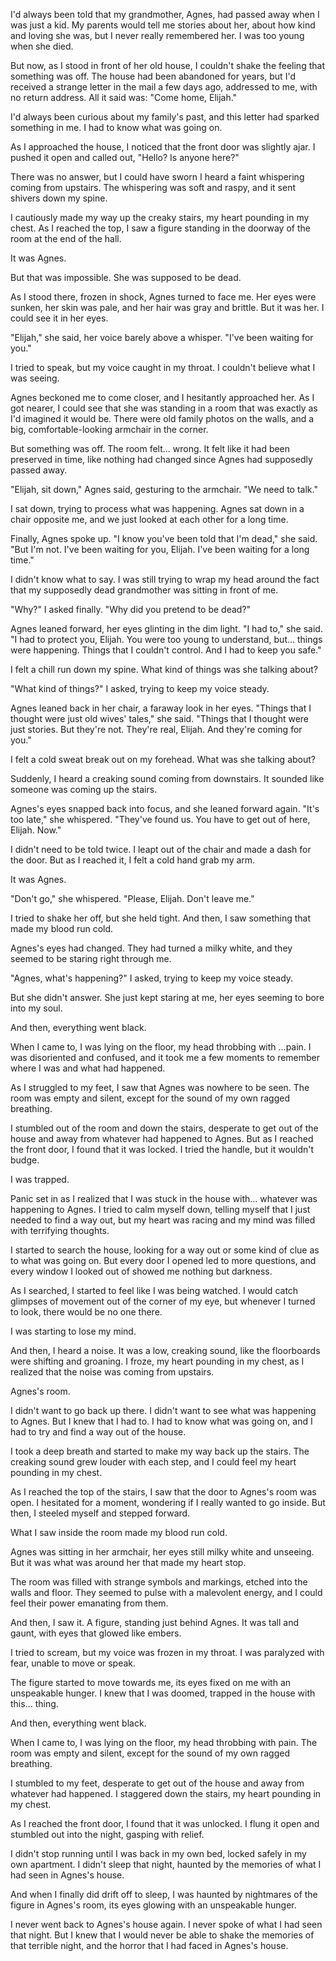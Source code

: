 I'd always been told that my grandmother, Agnes, had passed away when I was just a kid. My parents would tell me stories about her, about how kind and loving she was, but I never really remembered her. I was too young when she died.

But now, as I stood in front of her old house, I couldn't shake the feeling that something was off. The house had been abandoned for years, but I'd received a strange letter in the mail a few days ago, addressed to me, with no return address. All it said was: "Come home, Elijah."

I'd always been curious about my family's past, and this letter had sparked something in me. I had to know what was going on.

As I approached the house, I noticed that the front door was slightly ajar. I pushed it open and called out, "Hello? Is anyone here?"

There was no answer, but I could have sworn I heard a faint whispering coming from upstairs. The whispering was soft and raspy, and it sent shivers down my spine.

I cautiously made my way up the creaky stairs, my heart pounding in my chest. As I reached the top, I saw a figure standing in the doorway of the room at the end of the hall.

It was Agnes.

But that was impossible. She was supposed to be dead.

As I stood there, frozen in shock, Agnes turned to face me. Her eyes were sunken, her skin was pale, and her hair was gray and brittle. But it was her. I could see it in her eyes.

"Elijah," she said, her voice barely above a whisper. "I've been waiting for you."

I tried to speak, but my voice caught in my throat. I couldn't believe what I was seeing.

Agnes beckoned me to come closer, and I hesitantly approached her. As I got nearer, I could see that she was standing in a room that was exactly as I'd imagined it would be. There were old family photos on the walls, and a big, comfortable-looking armchair in the corner.

But something was off. The room felt... wrong. It felt like it had been preserved in time, like nothing had changed since Agnes had supposedly passed away.

"Elijah, sit down," Agnes said, gesturing to the armchair. "We need to talk."

I sat down, trying to process what was happening. Agnes sat down in a chair opposite me, and we just looked at each other for a long time.

Finally, Agnes spoke up. "I know you've been told that I'm dead," she said. "But I'm not. I've been waiting for you, Elijah. I've been waiting for a long time."

I didn't know what to say. I was still trying to wrap my head around the fact that my supposedly dead grandmother was sitting in front of me.

"Why?" I asked finally. "Why did you pretend to be dead?"

Agnes leaned forward, her eyes glinting in the dim light. "I had to," she said. "I had to protect you, Elijah. You were too young to understand, but... things were happening. Things that I couldn't control. And I had to keep you safe."

I felt a chill run down my spine. What kind of things was she talking about?

"What kind of things?" I asked, trying to keep my voice steady.

Agnes leaned back in her chair, a faraway look in her eyes. "Things that I thought were just old wives' tales," she said. "Things that I thought were just stories. But they're not. They're real, Elijah. And they're coming for you."

I felt a cold sweat break out on my forehead. What was she talking about?

Suddenly, I heard a creaking sound coming from downstairs. It sounded like someone was coming up the stairs.

Agnes's eyes snapped back into focus, and she leaned forward again. "It's too late," she whispered. "They've found us. You have to get out of here, Elijah. Now."

I didn't need to be told twice. I leapt out of the chair and made a dash for the door. But as I reached it, I felt a cold hand grab my arm.

It was Agnes.

"Don't go," she whispered. "Please, Elijah. Don't leave me."

I tried to shake her off, but she held tight. And then, I saw something that made my blood run cold.

Agnes's eyes had changed. They had turned a milky white, and they seemed to be staring right through me.

"Agnes, what's happening?" I asked, trying to keep my voice steady.

But she didn't answer. She just kept staring at me, her eyes seeming to bore into my soul.

And then, everything went black.

When I came to, I was lying on the floor, my head throbbing with ...pain. I was disoriented and confused, and it took me a few moments to remember where I was and what had happened.

As I struggled to my feet, I saw that Agnes was nowhere to be seen. The room was empty and silent, except for the sound of my own ragged breathing.

I stumbled out of the room and down the stairs, desperate to get out of the house and away from whatever had happened to Agnes. But as I reached the front door, I found that it was locked. I tried the handle, but it wouldn't budge.

I was trapped.

Panic set in as I realized that I was stuck in the house with... whatever was happening to Agnes. I tried to calm myself down, telling myself that I just needed to find a way out, but my heart was racing and my mind was filled with terrifying thoughts.

I started to search the house, looking for a way out or some kind of clue as to what was going on. But every door I opened led to more questions, and every window I looked out of showed me nothing but darkness.

As I searched, I started to feel like I was being watched. I would catch glimpses of movement out of the corner of my eye, but whenever I turned to look, there would be no one there.

I was starting to lose my mind.

And then, I heard a noise. It was a low, creaking sound, like the floorboards were shifting and groaning. I froze, my heart pounding in my chest, as I realized that the noise was coming from upstairs.

Agnes's room.

I didn't want to go back up there. I didn't want to see what was happening to Agnes. But I knew that I had to. I had to know what was going on, and I had to try and find a way out of the house.

I took a deep breath and started to make my way back up the stairs. The creaking sound grew louder with each step, and I could feel my heart pounding in my chest.

As I reached the top of the stairs, I saw that the door to Agnes's room was open. I hesitated for a moment, wondering if I really wanted to go inside. But then, I steeled myself and stepped forward.

What I saw inside the room made my blood run cold.

Agnes was sitting in her armchair, her eyes still milky white and unseeing. But it was what was around her that made my heart stop.

The room was filled with strange symbols and markings, etched into the walls and floor. They seemed to pulse with a malevolent energy, and I could feel their power emanating from them.

And then, I saw it. A figure, standing just behind Agnes. It was tall and gaunt, with eyes that glowed like embers.

I tried to scream, but my voice was frozen in my throat. I was paralyzed with fear, unable to move or speak.

The figure started to move towards me, its eyes fixed on me with an unspeakable hunger. I knew that I was doomed, trapped in the house with this... thing.

And then, everything went black.

When I came to, I was lying on the floor, my head throbbing with pain. The room was empty and silent, except for the sound of my own ragged breathing.

I stumbled to my feet, desperate to get out of the house and away from whatever had happened. I staggered down the stairs, my heart pounding in my chest.

As I reached the front door, I found that it was unlocked. I flung it open and stumbled out into the night, gasping with relief.

I didn't stop running until I was back in my own bed, locked safely in my own apartment. I didn't sleep that night, haunted by the memories of what I had seen in Agnes's house.

And when I finally did drift off to sleep, I was haunted by nightmares of the figure in Agnes's room, its eyes glowing with an unspeakable hunger.

I never went back to Agnes's house again. I never spoke of what I had seen that night. But I knew that I would never be able to shake the memories of that terrible night, and the horror that I had faced in Agnes's house.